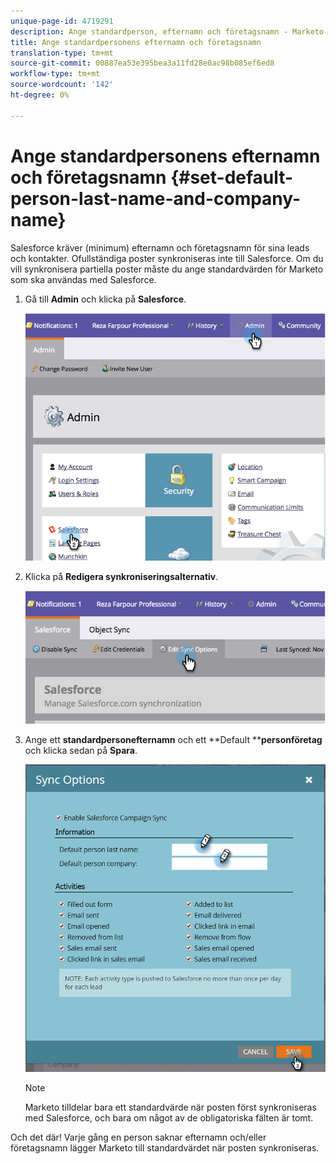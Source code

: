 ```yaml
---
unique-page-id: 4719291
description: Ange standardperson, efternamn och företagsnamn - Marketo-dokument - produktdokumentation
title: Ange standardpersonens efternamn och företagsnamn
translation-type: tm+mt
source-git-commit: 00887ea53e395bea3a11fd28e0ac98b085ef6ed8
workflow-type: tm+mt
source-wordcount: '142'
ht-degree: 0%

---
```



# Ange standardpersonens efternamn och företagsnamn {#set-default-person-last-name-and-company-name}

Salesforce kräver (minimum) efternamn och företagsnamn för sina leads och kontakter. Ofullständiga poster synkroniseras inte till Salesforce. Om du vill synkronisera partiella poster måste du ange standardvärden för Marketo som ska användas med Salesforce.

1. Gå till **Admin** och klicka på **Salesforce**.

   ![](assets/image2014-12-9-13-3a41-3a58.png)

1. Klicka på **Redigera synkroniseringsalternativ**.

   ![](assets/image2014-12-9-13-3a42-3a6.png)

1. Ange ett **standardpersonefternamn** och ett **Default ****personföretag** och klicka sedan på **Spara**.

   ![](assets/sync-options-hands.png)

   >[!NOTE]
   >
   >Marketo tilldelar bara ett standardvärde när posten först synkroniseras med Salesforce, och bara om något av de obligatoriska fälten är tomt.

Och det där! Varje gång en person saknar efternamn och/eller företagsnamn lägger Marketo till standardvärdet när posten synkroniseras.
